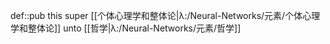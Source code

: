 def::pub this super [[个体心理学和整体论|λ:/Neural-Networks/元素/个体心理学和整体论]] unto [[哲学|λ:/Neural-Networks/元素/哲学]]